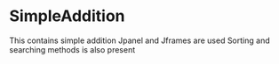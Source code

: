 # SimpleAddition
This contains simple addition 
Jpanel and Jframes are used
Sorting and searching methods is also present